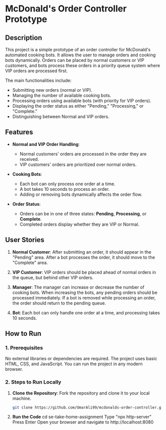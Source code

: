 # McDonald's Order Controller Prototype

## Description

This project is a simple prototype of an order controller for McDonald's automated cooking bots. It allows the user to manage orders and cooking bots dynamically. Orders can be placed by normal customers or VIP customers, and bots process these orders in a priority queue system where VIP orders are processed first.

The main functionalities include:
- Submitting new orders (normal or VIP).
- Managing the number of available cooking bots.
- Processing orders using available bots (with priority for VIP orders).
- Displaying the order status as either "Pending," "Processing," or "Complete."
- Distinguishing between Normal and VIP orders.

## Features

- **Normal and VIP Order Handling**:
  - Normal customers' orders are processed in the order they are received.
  - VIP customers' orders are prioritized over normal orders.
  
- **Cooking Bots**:
  - Each bot can only process one order at a time.
  - A bot takes 10 seconds to process an order.
  - Adding or removing bots dynamically affects the order flow.

- **Order Status**:
  - Orders can be in one of three states: **Pending**, **Processing**, or **Complete**.
  - Completed orders display whether they are VIP or Normal.

## User Stories

1. **Normal Customer**: After submitting an order, it should appear in the "Pending" area. After a bot processes the order, it should move to the "Complete" area.
   
2. **VIP Customer**: VIP orders should be placed ahead of normal orders in the queue, but behind other VIP orders.
   
3. **Manager**: The manager can increase or decrease the number of cooking bots. When increasing the bots, any pending orders should be processed immediately. If a bot is removed while processing an order, the order should return to the pending queue.

4. **Bot**: Each bot can only handle one order at a time, and processing takes 10 seconds.

## How to Run

### 1. Prerequisites

No external libraries or dependencies are required. The project uses basic HTML, CSS, and JavaScript. You can run the project in any modern browser.

### 2. Steps to Run Locally

1. **Clone the Repository**:
   Fork the repository and clone it to your local machine.
   ```bash
   git clone https://github.com/UmarAli99/mcdonalds-order-controller.git

2. **Run the Code**
    cd se-take-home-assignment
    Type "npx http-server"
    Press Enter
    Open your browser and navigate to http://localhost:8080
